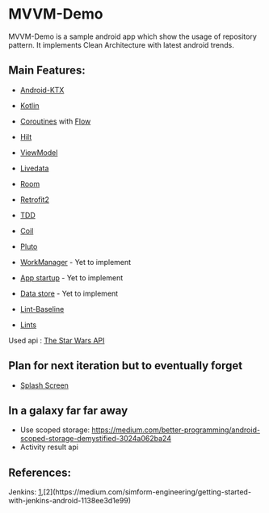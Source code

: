 # MVVM-Demo

MVVM-Demo is a sample android app which show the usage of repository pattern. It implements Clean Architecture with latest android trends.

## Main Features:
* [Android-KTX](https://developer.android.com/kotlin/ktx)
* [Kotlin](https://kotlinlang.org/docs/reference/android-overview.html)
* [Coroutines](https://kotlinlang.org/docs/reference/coroutines-overview.html) with [Flow](https://kotlinlang.org/docs/reference/coroutines/flow.html)
* [Hilt](https://dagger.dev/hilt/)
* [ViewModel](https://developer.android.com/topic/libraries/architecture/viewmodel)
* [Livedata](https://developer.android.com/topic/libraries/architecture/livedata)
* [Room](https://developer.android.com/topic/libraries/architecture/room)
* [Retrofit2](https://square.github.io/retrofit/)
* [TDD](https://developer.android.com/training/testing)

* [Coil](https://coil-kt.github.io/coil/)
* [Pluto](https://github.com/androidPluto/pluto)
* [WorkManager](https://developer.android.com/topic/libraries/architecture/workmanager) - Yet to implement
* [App startup](https://developer.android.com/topic/libraries/app-startup)  - Yet to implement
* [Data store](https://developer.android.com/topic/libraries/architecture/datastore) - Yet to implement
* [Lint-Baseline](https://medium.com/swlh/what-is-android-lint-17fa0d87abb2)
* [Lints](https://googlesamples.github.io/android-custom-lint-rules/usage/baselines.md.html#:~:text=If%20you%20want%20to%20create,location%20of%20the%20lint%2Dbaseline)

Used api :
[The Star Wars API](https://swapi.dev/)

## Plan for next iteration but to eventually forget
* [Splash Screen](https://developer.android.com/develop/ui/views/launch/splash-screen)


## In a galaxy far far away
* Use scoped storage: https://medium.com/better-programming/android-scoped-storage-demystified-3024a062ba24
* Activity result api

## References:
Jenkins: [1](https://www.vogella.com/tutorials/JenkinsAndroid/article.html#:~:text=To%20create%20an%20Android%20build,Configure%20you%20desired%20build%20trigger.),[2](https://medium.com/simform-engineering/getting-started-with-jenkins-android-1138ee3d1e99)